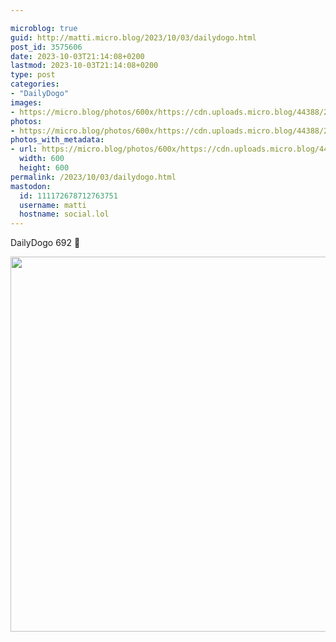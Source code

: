 ```yaml
---

microblog: true
guid: http://matti.micro.blog/2023/10/03/dailydogo.html
post_id: 3575606
date: 2023-10-03T21:14:08+0200
lastmod: 2023-10-03T21:14:08+0200
type: post
categories:
- "DailyDogo"
images:
- https://micro.blog/photos/600x/https://cdn.uploads.micro.blog/44388/2023/2adda8e488564ae0be69f5003f415c47.jpg
photos:
- https://micro.blog/photos/600x/https://cdn.uploads.micro.blog/44388/2023/2adda8e488564ae0be69f5003f415c47.jpg
photos_with_metadata:
- url: https://micro.blog/photos/600x/https://cdn.uploads.micro.blog/44388/2023/2adda8e488564ae0be69f5003f415c47.jpg
  width: 600
  height: 600
permalink: /2023/10/03/dailydogo.html
mastodon:
  id: 111172678712763751
  username: matti
  hostname: social.lol
---
```

DailyDogo 692 🐶

<img src="/media/uploads/2023/2adda8e488564ae0be69f5003f415c47.jpg" width="600" height="600" alt="" />
